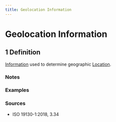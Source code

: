 ```yaml
---
title: Geolocation Information
---
```


# Geolocation Information

## 1 Definition

[Information](../information) used to determine geographic [Location](../location).

### Notes 

### Examples 

### Sources
- ISO 19130-1:2018, 3.34
